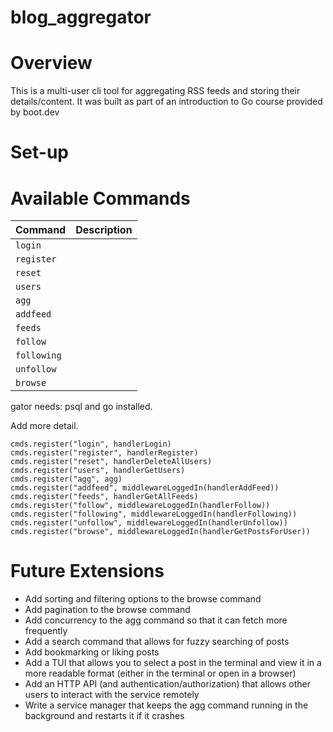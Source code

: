 # blog_aggregator

# Overview

This is a multi-user cli tool for aggregating RSS feeds and storing their details/content. It was built as part of an introduction to Go course provided by boot.dev

# Set-up



# Available Commands

| Command | Description |
| --- | ----------- |
| ``login`` |  |
| ``register`` |  |
| ``reset`` |  |
| ``users`` |  |
| ``agg`` |  |
| ``addfeed`` |  |
| ``feeds`` |  |
| ``follow`` |  |
| ``following`` |  |
| ``unfollow`` |  |
| ``browse`` |  |


gator needs: psql and go installed.

Add more detail.



	cmds.register("login", handlerLogin)
	cmds.register("register", handlerRegister)
	cmds.register("reset", handlerDeleteAllUsers)
	cmds.register("users", handlerGetUsers)
	cmds.register("agg", agg)
	cmds.register("addfeed", middlewareLoggedIn(handlerAddFeed))
	cmds.register("feeds", handlerGetAllFeeds)
	cmds.register("follow", middlewareLoggedIn(handlerFollow))
	cmds.register("following", middlewareLoggedIn(handlerFollowing))
	cmds.register("unfollow", middlewareLoggedIn(handlerUnfollow))
	cmds.register("browse", middlewareLoggedIn(handlerGetPostsForUser))

# Future Extensions

- Add sorting and filtering options to the browse command
- Add pagination to the browse command
- Add concurrency to the agg command so that it can fetch more frequently
- Add a search command that allows for fuzzy searching of posts
- Add bookmarking or liking posts
- Add a TUI that allows you to select a post in the terminal and view it in a more readable format (either in the terminal or open in a browser)
- Add an HTTP API (and authentication/authorization) that allows other users to interact with the service remotely
- Write a service manager that keeps the agg command running in the background and restarts it if it crashes
